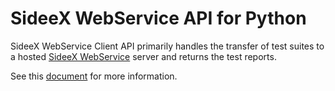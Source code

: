 # SideeX WebService API for Python
SideeX WebService Client API primarily handles the transfer of test suites to a hosted [SideeX WebService](https://hackmd.io/@sideex/webservice) server and returns the test reports.

See this [document](https://hackmd.io/@sideex/webservice-client-python-api) for more information.